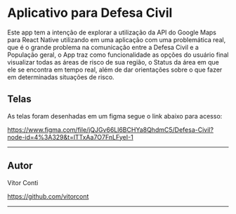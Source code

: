 # Aplicativo para Defesa Civil

Este app tem a intenção de explorar a utilização da API do Google Maps para React Native utilizando em uma aplicação com uma problemática real, que é o grande problema na comunicação entre a Defesa Civil e a População geral, o App traz como funcionalidade as opções do usuário final visualizar todas as áreas de risco de sua região, o Status da área em que ele se encontra em tempo real, além de dar orientações sobre o que fazer em determinadas situações de risco.

## Telas

As telas foram desenhadas em um figma segue o link abaixo para acesso:

https://www.figma.com/file/jQJGv66Ll6BCHYa8QhdmC5/Defesa-Civil?node-id=4%3A329&t=lTTxAa7O7FnLFyeI-1

---

## Autor

Vítor Conti

https://github.com/vitorcont

---
